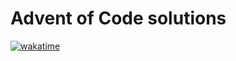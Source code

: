 # Advent of Code solutions

[![wakatime](https://wakatime.com/badge/user/018bfcba-4487-4d92-90d3-9f3701fbebc8/project/018c0b11-0dcf-4c27-b23a-9f8b65ff049b.svg)](https://wakatime.com/badge/user/018bfcba-4487-4d92-90d3-9f3701fbebc8/project/018c0b11-0dcf-4c27-b23a-9f8b65ff049b)
